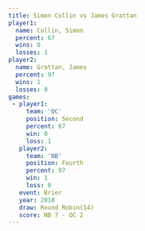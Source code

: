 ```yaml
---
title: Simon Collin vs James Grattan
player1:              
  name: Collin, Simon 
  percent: 67         
  wins: 0             
  losses: 1           
player2:              
  name: Grattan, James
  percent: 97         
  wins: 1             
  losses: 0           
games:
 - player1:          
     team: 'QC'      
     position: Second
     percent: 67     
     win: 0          
     loss: 1         
   player2:          
     team: 'NB'      
     position: Fourth
     percent: 97     
     win: 1          
     loss: 0         
   event: Brier         
   year: 2010           
   draw: Round Robin(14)
   score: NB 7 - QC 2   
---
```

